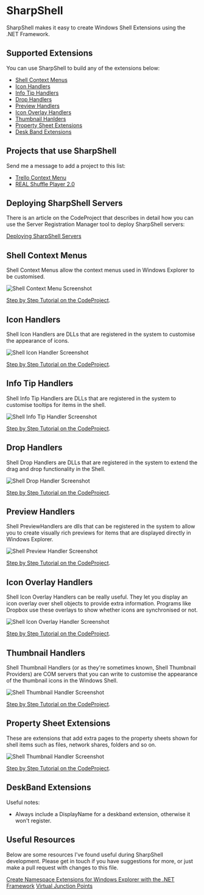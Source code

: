 SharpShell
==========

SharpShell makes it easy to create Windows Shell Extensions using the .NET Framework.

Supported Extensions
--------------------

You can use SharpShell to build any of the extensions below:

 - [Shell Context Menus](#shell-context-menus)
 - [Icon Handlers](#icon-handlers)
 - [Info Tip Handlers](#info-tip-handlers)
 - [Drop Handlers](#drop-handlers)
 - [Preview Handlers](#preview-handlers)
 - [Icon Overlay Handlers](#icon-overlay-handlers)
 - [Thumbnail Hanlders](#thumnnail-handlers)
 - [Property Sheet Extensions](#property-sheet-extensions)
 - [Desk Band Extensions](#desk-band-extensions)

Projects that use SharpShell
----------------------------

Send me a message to add a project to this list:

 - [Trello Context Menu](https://github.com/GeorgeHahn/TrelloContextMenu)
 - [REAL Shuffle Player 2.0](http://hig.bplaced.net/en/)

Deploying SharpShell Servers
----------------------------

There is an article on the CodeProject that describes in detail how you can use the Server Registration Manager tool 
to deploy SharpShell servers:

[Deploying SharpShell Servers](http://www.codeproject.com/Articles/653780/NET-Shell-Extensions-Deploying-SharpShell-Servers)

Shell Context Menus
-------------------

Shell Context Menus allow the context menus used in Windows Explorer to be customised.

![Shell Context Menu Screenshot](https://raw.github.com/dwmkerr/sharpshell/master/Assets/Screenshots/contextmenu.png)

[Step by Step Tutorial on the CodeProject](http://www.codeproject.com/Articles/512956/NET-Shell-Extensions-Shell-Context-Menus).

Icon Handlers
-------------

Shell Icon Handlers are DLLs that are registered in the system to customise the appearance of icons.

![Shell Icon Handler Screenshot](https://raw.github.com/dwmkerr/sharpshell/master/Assets/Screenshots/iconhandler.png)

[Step by Step Tutorial on the CodeProject](http://www.codeproject.com/Articles/522665/NET-Shell-Extensions-Shell-Icon-Handlers).

Info Tip Handlers
-----------------

Shell Info Tip Handlers are DLLs that are registered in the system to customise tooltips for items in the shell.

![Shell Info Tip Handler Screenshot](https://raw.github.com/dwmkerr/sharpshell/master/Assets/Screenshots/infotiphandler.png)

[Step by Step Tutorial on the CodeProject](http://www.codeproject.com/Articles/527058/NET-Shell-Extensions-Shell-Info-Tip-Handlers).

Drop Handlers
-------------

Shell Drop  Handlers are DLLs that are registered in the system to extend the drag and drop functionality in the Shell. 

![Shell Drop Handler Screenshot](https://raw.github.com/dwmkerr/sharpshell/master/Assets/Screenshots/dorphandler.png)

[Step by Step Tutorial on the CodeProject](http://www.codeproject.com/Articles/529515/NET-Shell-Extensions-Shell-Drop-Handlers).

Preview Handlers
----------------

Shell PreviewHandlers are dlls that can be registered in the system to allow you to create visually rich previews for items that are displayed directly in Windows Explorer. 

![Shell Preview Handler Screenshot](https://raw.github.com/dwmkerr/sharpshell/master/Assets/Screenshots/previewhandler.png)

[Step by Step Tutorial on the CodeProject](http://www.codeproject.com/Articles/533948/NET-Shell-Extensions-Shell-Preview-Handlers).

Icon Overlay Handlers
---------------------

Shell Icon Overlay Handlers can be really useful. They let you display an icon overlay over shell objects to provide extra information. Programs like Dropbox use these overlays to show whether icons are synchronised or not.

![Shell Icon Overlay Handler Screenshot](https://raw.github.com/dwmkerr/sharpshell/master/Assets/Screenshots/overlayhandler.png)

[Step by Step Tutorial on the CodeProject](http://www.codeproject.com/Articles/545781/NET-Shell-Extensions-Shell-Icon-Overlay-Handlers).

Thumbnail Handlers
------------------

Shell Thumbnail Handlers (or as they're sometimes known, Shell Thumbnail Providers) are COM servers that you can write to customise the appearance of the thumbnail icons in the Windows Shell. 

![Shell Thumbnail Handler Screenshot](https://raw.github.com/dwmkerr/sharpshell/master/Assets/Screenshots/thumbnailhandler.jpg)

[Step by Step Tutorial on the CodeProject](http://www.codeproject.com/Articles/563114/NET-Shell-Extensions-Shell-Thumbnail-Handlers).

Property Sheet Extensions
-------------------------

 These are extensions that add extra pages to the property sheets shown for shell items such as files, network shares, folders and so on.
 
![Shell Thumbnail Handler Screenshot](https://raw.github.com/dwmkerr/sharpshell/master/Assets/Screenshots/propertysheetextensions.png)

[Step by Step Tutorial on the CodeProject](http://www.codeproject.com/Articles/573392/NET-Shell-Extensions-Shell-Property-Sheets).

DeskBand Extensions
-------------------

Useful notes:

* Always include a DisplayName for a deskband extension, otherwise it won't register.

Useful Resources
----------------

Below are some resources I've found useful during SharpShell development. Please get in touch if you have suggestions
for more, or just make a pull request with changes to this file.

[Create Namespace Extensions for Windows Explorer with the .NET Framework](http://msdn.microsoft.com/en-us/magazine/cc188741.aspx)
[Virtual Junction Points](http://msdn.microsoft.com/en-us/library/windows/desktop/cc144096.aspx)
